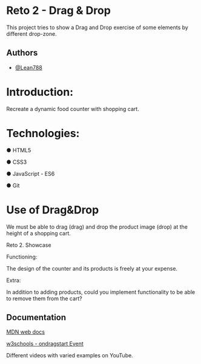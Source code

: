 
# Reto 2 - Drag & Drop

This project tries to show a Drag and Drop exercise of some elements by different drop-zone.





## Authors

- [@Lean788](https://www.github.com/Lean788)


# Introduction:

Recreate a dynamic food counter with shopping cart.

# Technologies:

● HTML5

● CSS3

● JavaScript - ES6

● Git

# Use of Drag&Drop

We must be able to drag (drag) and drop the product image (drop) at the height of a shopping cart.


Reto 2. Showcase

Functioning:

The design of the counter and its products is freely at your expense.

Extra:

In addition to adding products, could you implement functionality to be able to remove them from the cart?



## Documentation

[MDN web docs](https://developer.mozilla.org/en-US/docs/Web/API/DataTransfer/clearData)

[w3schools - ondragstart Event](https://www.w3schools.com/jsref/event_ondragstart.asp)

Different videos with varied examples on YouTube.

